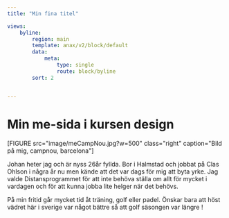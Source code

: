 ```yaml
---
title: "Min fina titel"

views:
    byline:
        region: main
        template: anax/v2/block/default
        data:
            meta:
                type: single
                route: block/byline
        sort: 2        


---
```

Min me-sida i kursen design
=========================

[FIGURE src="image/meCampNou.jpg?w=500" class="right" caption="Bild på mig, campnou, barcelona"]

Johan heter jag och är nyss 26år fyllda. Bor i Halmstad och jobbat på Clas Ohlson i några år nu men kände 
att det var dags för mig att byta yrke. Jag valde Distansprogrammet för att inte behöva ställa om allt för
mycket i vardagen och för att kunna jobba lite helger när det behövs.

På min fritid går mycket tid åt träning, golf eller padel. Önskar bara att höst vädret här i sverige var något bättre
 så att golf säsongen var längre ! 